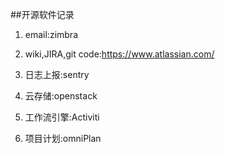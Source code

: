
##开源软件记录

1. email:zimbra

2. wiki,JIRA,git code:https://www.atlassian.com/

3. 日志上报:sentry

4. 云存储:openstack 

5. 工作流引擎:Activiti

6. 项目计划:omniPlan





